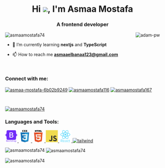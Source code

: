 <h1 align="center">Hi <img src="https://media.giphy.com/media/hvRJCLFzcasrR4ia7z/giphy.gif" width="35">, I'm Asmaa Mostafa</h1>
<h3 align="center">A frontend developer</h3>
<p><img align="right" src="https://github.com/Adam-pw/Adam-pw/blob/main/animation_500_kxa883sd.gif" alt="adam-pw" /></p>

<p align="left"> <img src="https://komarev.com/ghpvc/?username=asmaamostafa74&label=Profile%20views&color=0e75b6&style=flat" alt="asmaamostafa74" /> </p>

- 🌱 I’m currently learning **nextjs** and **TypeScript**

- 📫 How to reach me **asmaaelbanaa123@gmail.com**
<br>

<h3 align="left">Connect with me:</h3>
<p align="left">
<a href="https://linkedin.com/in/asmaa-mostafa-6b02b9249" target="blank"><img align="center" src="https://raw.githubusercontent.com/rahuldkjain/github-profile-readme-generator/master/src/images/icons/Social/linked-in-alt.svg" alt="asmaa-mostafa-6b02b9249" height="30" width="40" /></a>
<a href="https://fb.com/asmaamostafa116" target="blank"><img align="center" src="https://raw.githubusercontent.com/rahuldkjain/github-profile-readme-generator/master/src/images/icons/Social/facebook.svg" alt="asmaamostafa116" height="30" width="40" /></a>
<a href="https://instagram.com/asmaamostafa167" target="blank"><img align="center" src="https://raw.githubusercontent.com/rahuldkjain/github-profile-readme-generator/master/src/images/icons/Social/instagram.svg" alt="asmaamostafa167" height="30" width="40" /></a>
</p>

<br>
<p align="left"> <a href="https://github.com/ryo-ma/github-profile-trophy"><img src="https://github-profile-trophy.vercel.app/?username=asmaamostafa74" alt="asmaamostafa74" /></a> </p>

<h3 align="left">Languages and Tools:</h3>
<p align="left"> <a href="https://getbootstrap.com" target="_blank" rel="noreferrer"> <img src="https://raw.githubusercontent.com/devicons/devicon/master/icons/bootstrap/bootstrap-plain-wordmark.svg" alt="bootstrap" width="40" height="40"/> </a> <a href="https://www.w3schools.com/css/" target="_blank" rel="noreferrer"> <img src="https://raw.githubusercontent.com/devicons/devicon/master/icons/css3/css3-original-wordmark.svg" alt="css3" width="40" height="40"/> </a> <a href="https://www.w3.org/html/" target="_blank" rel="noreferrer"> <img src="https://raw.githubusercontent.com/devicons/devicon/master/icons/html5/html5-original-wordmark.svg" alt="html5" width="40" height="40"/> </a> <a href="https://developer.mozilla.org/en-US/docs/Web/JavaScript" target="_blank" rel="noreferrer"> <img src="https://raw.githubusercontent.com/devicons/devicon/master/icons/javascript/javascript-original.svg" alt="javascript" width="40" height="40"/> </a> <a href="https://reactjs.org/" target="_blank" rel="noreferrer"> <img src="https://raw.githubusercontent.com/devicons/devicon/master/icons/react/react-original-wordmark.svg" alt="react" width="40" height="40"/> </a> <a href="https://tailwindcss.com/" target="_blank" rel="noreferrer"> <img src="https://www.vectorlogo.zone/logos/tailwindcss/tailwindcss-icon.svg" alt="tailwind" width="40" height="40"/> </a> </p>
<p><img align="left" src="https://github-readme-stats.vercel.app/api/top-langs?username=asmaamostafa74&show_icons=true&locale=en&layout=compact" alt="asmaamostafa74" /></p>
<p>&nbsp;<img align="center" src="https://github-readme-stats.vercel.app/api?username=asmaamostafa74&show_icons=true&locale=en" alt="asmaamostafa74" /></p>
<p><img align="center" src="https://github-readme-streak-stats.herokuapp.com/?user=asmaamostafa74&" alt="asmaamostafa74" /></p>
